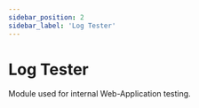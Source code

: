 ```yaml
---
sidebar_position: 2
sidebar_label: 'Log Tester'
---
```


# Log Tester
Module used for internal Web-Application testing.